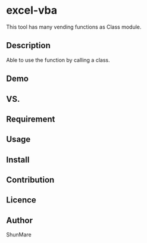 # excel-vba
This tool has many vending functions as Class module.

## Description
Able to use the function by calling a class.

## Demo

## VS. 

## Requirement

## Usage

## Install

## Contribution

## Licence

## Author
ShunMare
